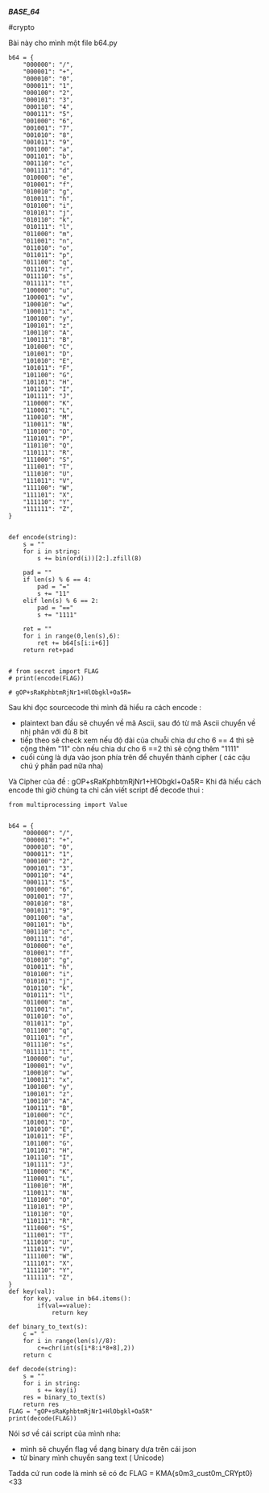 ***BASE_64***

#crypto

Bài này cho mình một file b64.py 
~~~
b64 = {
    "000000": "/",
    "000001": "+",
    "000010": "0",
    "000011": "1",
    "000100": "2",
    "000101": "3",
    "000110": "4",
    "000111": "5",
    "001000": "6",
    "001001": "7",
    "001010": "8",
    "001011": "9",
    "001100": "a",
    "001101": "b",
    "001110": "c",
    "001111": "d",
    "010000": "e",
    "010001": "f",
    "010010": "g",
    "010011": "h",
    "010100": "i",
    "010101": "j",
    "010110": "k",
    "010111": "l",
    "011000": "m",
    "011001": "n",
    "011010": "o",
    "011011": "p",
    "011100": "q",
    "011101": "r",
    "011110": "s",
    "011111": "t",
    "100000": "u",
    "100001": "v",
    "100010": "w",
    "100011": "x",
    "100100": "y",
    "100101": "z",
    "100110": "A",
    "100111": "B",
    "101000": "C",
    "101001": "D",
    "101010": "E",
    "101011": "F",
    "101100": "G",
    "101101": "H",
    "101110": "I",
    "101111": "J",
    "110000": "K",
    "110001": "L",
    "110010": "M",
    "110011": "N",
    "110100": "O",
    "110101": "P",
    "110110": "Q",
    "110111": "R",
    "111000": "S",
    "111001": "T",
    "111010": "U",
    "111011": "V",
    "111100": "W",
    "111101": "X",
    "111110": "Y",
    "111111": "Z",
}


def encode(string):
    s = ""
    for i in string:
        s += bin(ord(i))[2:].zfill(8)
       
    pad = ""
    if len(s) % 6 == 4:
        pad = "="
        s += "11"
    elif len(s) % 6 == 2:
        pad = "=="
        s += "1111"
    
    ret = ""
    for i in range(0,len(s),6):
        ret += b64[s[i:i+6]]
    return ret+pad
    

# from secret import FLAG
# print(encode(FLAG))

# gOP+sRaKphbtmRjNr1+HlObgkl+Oa5R=
~~~
Sau khi đọc sourcecode thì mình đã hiểu ra cách encode :
   - plaintext ban đầu sẽ chuyển về mã Ascii, sau đó từ mã Ascii chuyển về nhị phân với đủ 8 bit
   - tiếp theo sẽ check xem nếu độ dài của chuỗi chia dư cho 6 == 4 thì sẽ cộng thêm "11" còn nếu chia dư cho 6 ==2 thì sẽ cộng thêm "1111"
   - cuối cùng là dựa vào json phía trên để chuyển thành cipher ( các cậu chú ý phần pad nữa nha)
   
Và Cipher của đề :  gOP+sRaKphbtmRjNr1+HlObgkl+Oa5R=
Khi đã hiểu cách encode thì giờ chúng ta chỉ cần viết script để decode thui :

~~~
from multiprocessing import Value


b64 = {
    "000000": "/",
    "000001": "+",
    "000010": "0",
    "000011": "1",
    "000100": "2",
    "000101": "3",
    "000110": "4",
    "000111": "5",
    "001000": "6",
    "001001": "7",
    "001010": "8",
    "001011": "9",
    "001100": "a",
    "001101": "b",
    "001110": "c",
    "001111": "d",
    "010000": "e",
    "010001": "f",
    "010010": "g",
    "010011": "h",
    "010100": "i",
    "010101": "j",
    "010110": "k",
    "010111": "l",
    "011000": "m",
    "011001": "n",
    "011010": "o",
    "011011": "p",
    "011100": "q",
    "011101": "r",
    "011110": "s",
    "011111": "t",
    "100000": "u",
    "100001": "v",
    "100010": "w",
    "100011": "x",
    "100100": "y",
    "100101": "z",
    "100110": "A",
    "100111": "B",
    "101000": "C",
    "101001": "D",
    "101010": "E",
    "101011": "F",
    "101100": "G",
    "101101": "H",
    "101110": "I",
    "101111": "J",
    "110000": "K",
    "110001": "L",
    "110010": "M",
    "110011": "N",
    "110100": "O",
    "110101": "P",
    "110110": "Q",
    "110111": "R",
    "111000": "S",
    "111001": "T",
    "111010": "U",
    "111011": "V",
    "111100": "W",
    "111101": "X",
    "111110": "Y",
    "111111": "Z",
}
def key(val):
    for key, value in b64.items():
        if(val==value):
            return key

def binary_to_text(s):
    c =" "
    for i in range(len(s)//8):
        c+=chr(int(s[i*8:i*8+8],2))   
    return c

def decode(string):
    s = ""
    for i in string:
        s += key(i)
    res = binary_to_text(s)
    return res 
FLAG = "gOP+sRaKphbtmRjNr1+HlObgkl+Oa5R"
print(decode(FLAG))
~~~
Nói sơ về cái script của mình nha:
  - mình sẽ chuyển flag về dạng binary dựa trên cái json
  - từ binary mình chuyển sang text ( Unicode)
  
Tadda cứ run code là mình sẽ có đc FLAG = KMA{s0m3_cust0m_CRYpt0}
<33
